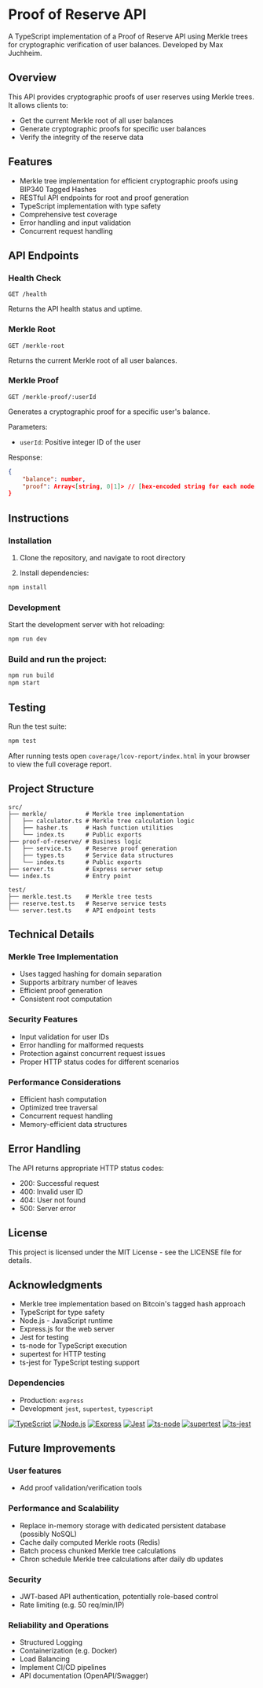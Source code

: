 # Proof of Reserve API

A TypeScript implementation of a Proof of Reserve API using Merkle trees for cryptographic verification of user balances.  Developed by Max Juchheim.

## Overview

This API provides cryptographic proofs of user reserves using Merkle trees. It allows clients to:
- Get the current Merkle root of all user balances
- Generate cryptographic proofs for specific user balances
- Verify the integrity of the reserve data

## Features

- Merkle tree implementation for efficient cryptographic proofs using BIP340 Tagged Hashes
- RESTful API endpoints for root and proof generation
- TypeScript implementation with type safety
- Comprehensive test coverage
- Error handling and input validation
- Concurrent request handling

## API Endpoints

### Health Check
```
GET /health
```
Returns the API health status and uptime.

### Merkle Root
```
GET /merkle-root
```
Returns the current Merkle root of all user balances.

### Merkle Proof
```
GET /merkle-proof/:userId
```
Generates a cryptographic proof for a specific user's balance.

Parameters:
- `userId`: Positive integer ID of the user

Response:
```json
{
    "balance": number,
    "proof": Array<[string, 0|1]> // [hex-encoded string for each node, and node position bit
}
```
## Instructions

### Installation

1. Clone the repository, and navigate to root directory

2. Install dependencies:
```bash
npm install
```

### Development

Start the development server with hot reloading:
```bash
npm run dev
```

### Build and run the project:
```bash
npm run build
npm start
```

## Testing

Run the test suite:
```bash
npm test
```

After running tests open `coverage/lcov-report/index.html` in your browser to view the full coverage report.

## Project Structure

```
src/
├── merkle/           # Merkle tree implementation
│   ├── calculator.ts # Merkle tree calculation logic
│   ├── hasher.ts     # Hash function utilities
│   └── index.ts      # Public exports
├── proof-of-reserve/ # Business logic
│   ├── service.ts    # Reserve proof generation
│   ├── types.ts      # Service data structures
│   └── index.ts      # Public exports
├── server.ts         # Express server setup
└── index.ts          # Entry point

test/
├── merkle.test.ts    # Merkle tree tests
├── reserve.test.ts   # Reserve service tests
└── server.test.ts    # API endpoint tests
```

## Technical Details

### Merkle Tree Implementation
- Uses tagged hashing for domain separation
- Supports arbitrary number of leaves
- Efficient proof generation
- Consistent root computation

### Security Features
- Input validation for user IDs
- Error handling for malformed requests
- Protection against concurrent request issues
- Proper HTTP status codes for different scenarios

### Performance Considerations
- Efficient hash computation
- Optimized tree traversal
- Concurrent request handling
- Memory-efficient data structures

## Error Handling

The API returns appropriate HTTP status codes:
- 200: Successful request
- 400: Invalid user ID
- 404: User not found
- 500: Server error

## License

This project is licensed under the MIT License - see the LICENSE file for details.

## Acknowledgments

- Merkle tree implementation based on Bitcoin's tagged hash approach
- TypeScript for type safety
- Node.js - JavaScript runtime
- Express.js for the web server
- Jest for testing
- ts-node for TypeScript execution
- supertest for HTTP testing
- ts-jest for TypeScript testing support

### Dependencies
- Production: `express`
- Development `jest`, `supertest`, `typescript`

[![TypeScript](https://img.shields.io/badge/TypeScript-5.8.3+-007ACC?logo=typescript)](https://www.typescriptlang.org/)
[![Node.js](https://img.shields.io/badge/Node.js-22.x-339933?logo=node.js)](https://nodejs.org/)
[![Express](https://img.shields.io/badge/Express-5.1.x-000000?logo=express)](https://expressjs.com/)
[![Jest](https://img.shields.io/badge/Jest-29.7.x-C21325?logo=jest)](https://jestjs.io/)
[![ts-node](https://img.shields.io/badge/ts--node-10.9.x-3178C6?logo=typescript)](https://github.com/TypeStrong/ts-node)
[![supertest](https://img.shields.io/badge/supertest-7.1.x-000000?logo=supertest)](https://github.com/visionmedia/supertest)
[![ts-jest](https://img.shields.io/badge/ts--jest-29.3.x-99425B?logo=jest)](https://github.com/kulshekhar/ts-jest)

## Future Improvements

### User features
* Add proof validation/verification tools

### Performance and Scalability
* Replace in-memory storage with dedicated persistent database (possibly NoSQL)
* Cache daily computed Merkle roots (Redis)
* Batch process chunked Merkle tree calculations
* Chron schedule Merkle tree calculations after daily db updates

### Security
* JWT-based API authentication, potentially role-based control
* Rate limiting (e.g. 50 req/min/IP)

### Reliability and Operations
* Structured Logging
* Containerization (e.g. Docker)
* Load Balancing
* Implement CI/CD pipelines
* API documentation (OpenAPI/Swagger)
